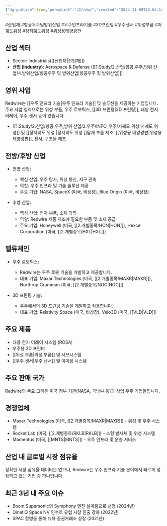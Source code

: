 ```yaml
---
{"dg-publish":true,"permalink":"/2/rdw/","created":"2024-11-09T13:04:12.665+09:00","updated":"2025-07-29T21:37:05.110+09:00"}
---
```


#산업재 #항공우주및방위산업 #우주인프라기술 #3D프린팅 #우주센서 #위성부품 #저궤도위성 #정지궤도위성 #위성용태양광판


## 산업 섹터

- Sector: Industrials([[산업재\|산업재]])
- **산업 (Industry)**: Aerospace & Defense ([[1.Study/2.산업/항공,우주,방위 산업/4.방위산업/항공우주 및 방위산업\|항공우주 및 방위산업]])

## 영위 사업

Redwire는 [[우주 인프라 기술\|우주 인프라 기술]] 및 솔루션을 제공하는 기업입니다. 주요 사업 영역으로는 위성 부품, 우주 로보틱스, [[3D 프린팅\|3D 프린팅]], 태양 전지 어레이, 우주 센서 등이 있습니다.

- [[1.Study/2.산업/항공,우주,방위 산업/2.우주/INFO_우주/저궤도 위성\|저궤도 위성]] 및 [[정지궤도 위성 \|정지궤도 위성 ]]탑재 부품 제조. [[위성용 태양광판\|위성용 태양광판]], 센서, 구조물 제조

## 전방/후방 산업

- 전방 산업:
    
    - 핵심 산업: 우주 탐사, 위성 통신, 지구 관측
    - 역할: 우주 인프라 및 기술 솔루션 제공
    - 주요 기업: NASA, SpaceX (미국, 비상장), Blue Origin (미국, 비상장)
    
- 후방 산업:
    
    - 핵심 산업: 전자 부품, 소재 과학
    - 역할: Redwire 제품 제조에 필요한 부품 및 소재 공급
    - 주요 기업: Honeywell (미국, [[2.개별종목/HON\|HON]]), Hexcel Corporation (미국, [[2.개별종목/HXL\|HXL]])
    

## 밸류체인

- 우주 로보틱스:
    
    - Redwire는 우주 로봇 기술을 개발하고 제공합니다.
    - 대표 기업: Maxar Technologies (미국, [[2.개별종목/MAXR\|MAXR]]), Northrop Grumman (미국, [[2.개별종목/NOC\|NOC]])
    
- 3D 프린팅 기술:
    
    - 우주에서의 3D 프린팅 기술을 개발하고 적용합니다.
    - 대표 기업: Relativity Space (미국, 비상장), Velo3D (미국, [[VLD\|VLD]])
    

## 주요 제품

- 태양 전지 어레이 시스템 (ROSA)
- 우주용 3D 프린터
- [[위성 부품\|위성 부품]] 및 서브시스템
- [[우주 센서\|우주 센서]] 및 이미징 시스템

## 주요 판매 국가

Redwire의 주요 고객은 미국 정부 기관(NASA, 국방부 등)과 상업 우주 기업들입니다.

## 경쟁업체

- Maxar Technologies (미국, [[2.개별종목/MAXR\|MAXR]]) - 위성 및 우주 시스템
- Rocket Lab (미국, [[2.개별종목/RKLB\|RKLB]]) - 소형 발사체 및 위성 시스템
- Momentus (미국, [[MNTS\|MNTS]]) - 우주 인프라 및 운송 서비스

## 산업 내 글로벌 시장 점유율

정확한 시장 점유율 데이터는 없으나, Redwire는 우주 인프라 기술 분야에서 빠르게 성장하고 있는 기업 중 하나입니다.

## 최근 3년 내 주요 이슈

- Boom Supersonic의 Symphony 엔진 설계팀으로 선정 (2024년)
- QinetiQ Space NV 인수로 유럽 시장 진출 강화 (2022년)
- SPAC 합병을 통해 뉴욕 증권거래소 상장 (2021년)